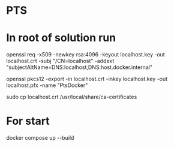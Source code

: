 # PTS
In root of solution run
========
openssl req -x509 -newkey rsa:4096 -keyout localhost.key -out localhost.crt -subj "/CN=localhost" -addext "subjectAltName=DNS:localhost,DNS:host.docker.internal"

openssl pkcs12 -export -in localhost.crt -inkey localhost.key -out localhost.pfx -name "PtsDocker"

sudo cp localhost.crt /usr/local/share/ca-certificates

For start
========
docker compose up --build
